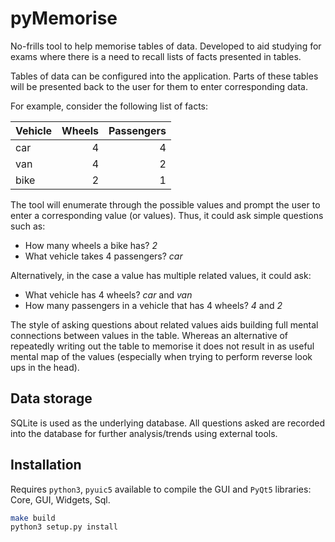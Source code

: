 # pyMemorise

No-frills tool to help memorise tables of data. Developed to aid
studying for exams where there is a need to recall lists of facts
presented in tables.

Tables of data can be configured into the application. Parts of these
tables will be presented back to the user for them to enter
corresponding data.

For example, consider the following list of facts:

| Vehicle  | Wheels | Passengers |
| -------- | ------:| ----------:|
| car      |      4 |          4 |
| van      |      4 |          2 |
| bike     |      2 |          1 |

The tool will enumerate through the possible values and prompt the
user to enter a corresponding value (or values). Thus, it could ask
simple questions such as:

* How many wheels a bike has? *2*
* What vehicle takes 4 passengers? *car*

Alternatively, in the case a value has multiple related values, it
could ask:

* What vehicle has 4 wheels? *car* and *van*
* How many passengers in a vehicle that has 4 wheels? *4* and *2*

The style of asking questions about related values aids building full
mental connections between values in the table. Whereas an alternative
of repeatedly writing out the table to memorise it does not result in
as useful mental map of the values (especially when trying to perform
reverse look ups in the head).

## Data storage

SQLite is used as the underlying database. All questions asked are
recorded into the database for further analysis/trends using external
tools.

## Installation

Requires `python3`, `pyuic5` available to compile the GUI and `PyQt5`
libraries: Core, GUI, Widgets, Sql.

```bash
make build
python3 setup.py install
```
